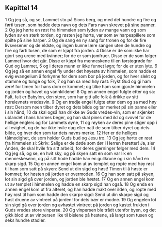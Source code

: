 ## Kapittel 14

1 Og jeg så, og se, Lammet sto på Sions berg, og med det hundre og fire og førti tusen, som hadde dets navn og dets Fars navn skrevet på sine panner.
2 Og jeg hørte en røst fra himmelen som lyden av mange vann og som lyden av en sterk torden, og røsten jeg hørte, var som av harpespillere som spilte på sine harper.
3 Og de sang en ny sang for tronen og for de fire livsvesener og de eldste, og ingen kunne lære sangen uten de hundre og fire og førti tusen, de som er kjøpt fra jorden.
4 Disse er de som ikke har gjort seg urene med kvinner; for de er som jomfruer. Disse er de som følger Lammet hvor det går. Disse er kjøpt fra menneskene til en førstegrøde for Gud og Lammet,
5 og i deres munn er ikke funnet løgn; for de er uten lyte.
6 Og jeg så en annen engel fly under det høyeste av himmelen, som hadde et evig evangelium å forkynne for dem som bor på jorden, og for hver slekt og stamme og tunge og folk,
7 og han sa med høy røst: Frykt Gud og gi ham ære! for timen for hans dom er kommet; og tilbe ham som gjorde himmelen og jorden og havet og vannkildene!
8 Og en annen engel fulgte etter og sa: Falt, falt er Babylon, den store, som har gitt alle folk å drikke av sitt horelevnets vredesvin.
9 Og en tredje engel fulgte etter dem og sa med høy røst: Dersom noen tilber dyret og dets bilde og tar merket på sin panne eller i sin hånd,
10 da skal også han drikke av Guds vredes-vin, som er skjenket ublandet i hans harmes beger, og han skal pines med ild og svovel for de hellige englers og for Lammets øyne,
11 og røyken av deres pine stiger opp i all evighet, og de har ikke hvile dag eller natt de som tilber dyret og dets bilde, og hver den som tar dets navns merke.
12 Her er de helliges tålmodighet, de som holder Guds bud og Jesu tro.
13 Og jeg hørte en røst fra himmelen si: Skriv: Salige er de døde som dør i Herren heretter! Ja, sier Ånden, de skal hvile fra sitt arbeid; for deres gjerninger følger med dem.
14 Og jeg så, og se, en hvit sky, og på skyen satt en som var lik en menneskesønn, og på sitt hode hadde han en gullkrone og i sin hånd en skarp sigd.
15 Og en annen engel kom ut av templet og ropte med høy røst til ham som satt på skyen: Send ut din sigd og høst! Timen til å høste er kommet; for høsten på jorden er overmoden.
16 Og han som satt på skyen, lot sin sigd gå over jorden, og jorden ble høstet.
17 Og en annen engel kom ut av templet i himmelen og hadde en skarp sigd han også.
18 Og enda en annen engel kom ut fra alteret, og han hadde makt over ilden, og ropte med høy røst til ham som hadde den skarpe sigd: Send ut din skarpe sigd og høst druene av vintreet på jorden! for dets bær er modne.
19 Og engelen lot sin sigd gå over jorden og avhøstet vintreet på jorden og kastet frukten i Guds vredes store vinperse.
20 Og vinpersen ble trådt utenfor byen, og det gikk blod ut av vinpersen like til bislene på hestene, så langt som tusen og seks hundre stadier.
